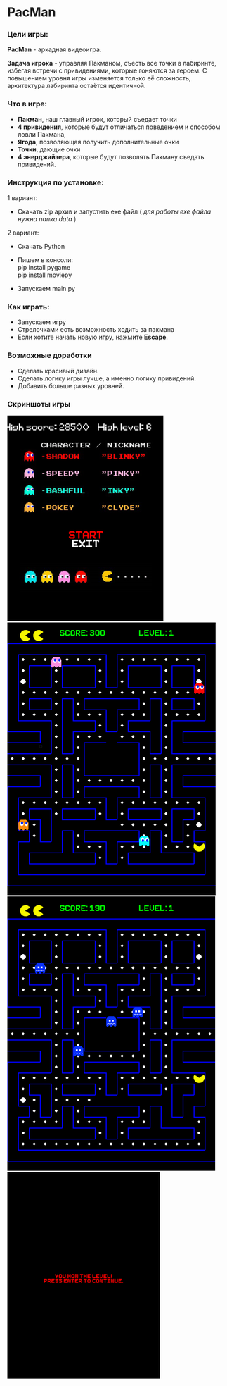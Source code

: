 # PacMan
### Цели игры:
**PacMan** - аркадная видеоигра. <br>

**Задача игрока** - управляя Пакманом, съесть все точки в лабиринте,
избегая встречи с привидениями, которые гоняются за героем. С повышением уровня игры изменяется только её 
сложность, архитектура лабиринта остаётся идентичной.
### Что в игре:
+ **Пакман**, наш главный игрок, который съедает точки
+ **4 привидения**, которые будут отличаться поведением и способом ловли Пакмана, 
+  **Ягода**, позволяющая получить дополнительные очки
+ **Точки**, дающие очки 
+ **4 энерджайзера**, которые будут позволять Пакману съедать привидений.
### Инструкция по установке:
1 вариант:
+ Скачать zip архив и запустить exe файл ( *для работы exe файла нужна папка data* )

2 вариант:
+ Скачать Python
+ Пишем в консоли: <br>
pip install pygame <br>
pip install moviepy <br>

+ Запускаем main.py
### Как играть:
+ Запускаем игру
+ Стрелочками есть возможность ходить за пакмана
+ Если хотите начать новую игру, нажмите **Escape**.

### Возможные доработки
+ Сделать красивый дизайн.
+ Сделать логику игры лучше, а именно логику привидений.
+ Добавить больше разных уровней.
### Скриншоты игры <br>
![alt tag](https://github.com/byoverr/PacMan/blob/main/img_for_readme/start.png "Начало игры")
![alt tag](https://github.com/byoverr/PacMan/blob/main/img_for_readme/middle_game.png "Сама игра")
![alt tag](https://github.com/byoverr/PacMan/blob/main/img_for_readme/middle_game_scared.png "Привидения испуганы")
![alt tag](https://github.com/byoverr/PacMan/blob/main/img_for_readme/end.png "Конец игры")
